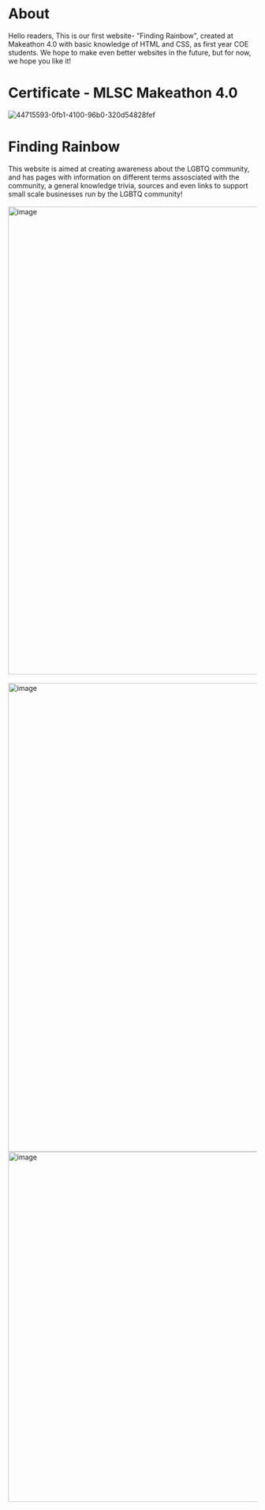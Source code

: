 # About 
Hello readers, This is our first website- "Finding Rainbow", created at Makeathon 4.0 with basic knowledge of HTML and CSS, as first year COE students. We hope to make even better websites in the future, but for now, we hope you like it!
# Certificate - MLSC Makeathon 4.0
![44715593-0fb1-4100-96b0-320d54828fef](https://github.com/Selina-Varshney/Makeathon-4.0/assets/99686864/cd18f676-5fcf-4dd0-a0c4-2efe04c5322f)
# Finding Rainbow
This website is aimed at creating awareness about the LGBTQ community, and has pages with information on different terms assosciated with the community, a general knowledge trivia, sources and even links to support small scale businesses run by the LGBTQ community!
<br>
<br>
<img width="946" alt="image" src="https://github.com/Selina-Varshney/Makeathon-4.0/assets/99686864/414a40a6-1b83-446a-b426-f9519d33da29">
<br>
<br>
<img width="948" alt="image" src="https://github.com/Selina-Varshney/Makeathon-4.0/assets/99686864/71d50bf2-976b-4cee-a04b-236b6b326081">
<img width="708" alt="image" src="https://github.com/Selina-Varshney/Makeathon-4.0/assets/99686864/c866dc1d-23c2-45a8-8fb9-93a392c87491">


